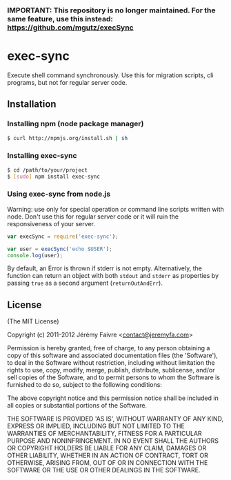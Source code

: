 ### IMPORTANT: This repository is no longer maintained. For the same feature, use this instead: https://github.com/mgutz/execSync

# exec-sync

Execute shell command synchronously. Use this for migration scripts, cli programs, but not for regular server code.

## Installation

### Installing npm (node package manager)
``` bash
$ curl http://npmjs.org/install.sh | sh
```

### Installing exec-sync
``` bash
$ cd /path/to/your/project
$ [sudo] npm install exec-sync
```

### Using exec-sync from node.js
Warning: use only for special operation or command line scripts written with node. Don't use this for regular server code or it will ruin the responsiveness of your server.

``` js
var execSync = require('exec-sync');

var user = execSync('echo $USER');
console.log(user);
```

By default, an Error is thrown if stderr is not empty. Alternatively, the function can return an object with both `stdout` and `stderr` as properties by passing `true` as a second argument (`returnOutAndErr`).


## License 

(The MIT License)

Copyright (c) 2011-2012 Jérémy Faivre &lt;contact@jeremyfa.com&gt;

Permission is hereby granted, free of charge, to any person obtaining
a copy of this software and associated documentation files (the
'Software'), to deal in the Software without restriction, including
without limitation the rights to use, copy, modify, merge, publish,
distribute, sublicense, and/or sell copies of the Software, and to
permit persons to whom the Software is furnished to do so, subject to
the following conditions:

The above copyright notice and this permission notice shall be
included in all copies or substantial portions of the Software.

THE SOFTWARE IS PROVIDED 'AS IS', WITHOUT WARRANTY OF ANY KIND,
EXPRESS OR IMPLIED, INCLUDING BUT NOT LIMITED TO THE WARRANTIES OF
MERCHANTABILITY, FITNESS FOR A PARTICULAR PURPOSE AND NONINFRINGEMENT.
IN NO EVENT SHALL THE AUTHORS OR COPYRIGHT HOLDERS BE LIABLE FOR ANY
CLAIM, DAMAGES OR OTHER LIABILITY, WHETHER IN AN ACTION OF CONTRACT,
TORT OR OTHERWISE, ARISING FROM, OUT OF OR IN CONNECTION WITH THE
SOFTWARE OR THE USE OR OTHER DEALINGS IN THE SOFTWARE.
